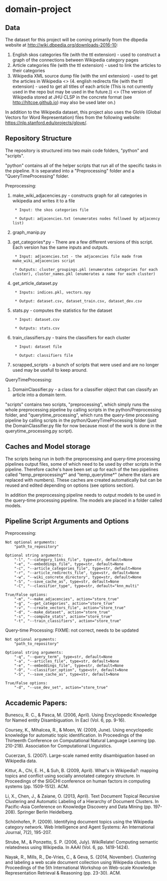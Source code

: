 # domain-project
## Data

The dataset for this project will be coming primarily from the dbpedia website at http://wiki.dbpedia.org/downloads-2016-10:

1. English skos categories file (with the ttl extension) - used to construct a graph of the connections between Wikipedia category pages
2. Article categories file (with the ttl extension) - used to link the articles to their categories
3. Wikipedia XML source dump file (with the xml extension) - used to get the articles in Wikipedia
<> (4. english redirects file (with the ttl extension) - used to get all titles of each article (This is not currently used in the repo but may be used in the future.))
<> (The version of Wikipedia stored at JHU CLSP in the concrete format (see http://hltcoe.github.io) may also be used later on.)

In addition to the Wikipedia dataset, this project also uses the GloVe (Global Vectors for Word Representation) files from the following website: https://nlp.stanford.edu/projects/glove/.

## Repository Structure

The repository is structured into two main code folders, "python" and "scripts".

"python" contains all of the helper scripts that run all of the specific tasks in the pipeline.  It is separated into a "Preprocessing" folder and a "QueryTimeProcessing" folder.

Preprocessing:
1. make_wiki_adjacencies.py - constructs graph for all categories in wikipedia and writes it to a file

		* Input: the skos categories file

		* Output: adjacencies.txt (enumerates nodes followed by adjacency list)

2. graph_manip.py

3. get_categories*.py - There are a few different versions of this script.  Each version has the same inputs and outputs.

		* Input: adjacencies.txt - the adjacencies file made from make_wiki_adjacencies script

		* Outputs: cluster_groupings.pkl (enumerates categories for each cluster), cluster_names.pkl (enumerates a name for each cluster)

4. get_article_dataset.py

		* Inputs: indices.pkl, vectors.npy

		* Output: dataset.csv, dataset_train.csv, dataset_dev.csv

5. stats.py - computes the statistics for the dataset

		* Input: dataset.csv

		* Outputs: stats.csv

6. train_classifiers.py - trains the classifiers for each cluster

		* Input: dataset file

		* Output: classifiers file

7. scrapped_scripts - a bunch of scripts that were used and are no longer used may be usefull to keep around.

QueryTimeProcessing:
1. DomainClassifier.py - a class for a classifier object that can classify an article into a domain term.

"scripts" contains two scripts, "preprocessing", which simply runs the whole preprocessing pipeline by calling scripts in the python/Preprocessing folder, and "querytime_processing", which runs the query-time processing pipeline by calling scripts in the python/QueryTimeProcessing folder (just the DomainClassifier.py file for now because most of the work is done in the querytime_processing.py script).

## Caches and Model storage

The scripts being run in both the preprocessing and query-time processing pipelines output files, some of which need to be used by other scripts in the pipeline.  Therefore cache's have been set up for each of the two pipelines called "temp_preprocessing*" and "temp_querytime*" (where the stars are replaced with numbers).  These caches are created automatically but can be reused and edited depending on options (see options section).

In addition the preprocessing pipeline needs to output models to be used in the query-time processing pipeline.  The models are placed in a folder called models.

## Pipeline Script Arguments and Options

Preprocessing:

	Not optional arguments:
		"path_to_repository"

	Optional string arguments:
		"-l", "--category_links_file", type=str, default=None
		"-e", "--embeddings_file", type=str, default=None
		"-c", "--article_categories_file", type=str, default=None
		"-r", "--article_redirects_file", type=str, default=None
		"-w", "--wiki_concrete_directory", type=str, default=None
		"-S", "--save_cache_as", type=str, default=None
		"-C", "--classifier_type", type=str, default="knn_multi"

	True/False options:
		"-m", "--make_adjacencies", action="store_true"
		"-g", "--get_categories", action="store_true"
		"-v", "--create_vectors_file", action="store_true"
		"-d", "--make_dataset", action="store_true"
		"-s", "--compute_stats", action="store_true"
		"-t", "--train_classifiers", action="store_true"

Query-time Processing:
FIXME: not correct, needs to be updated

	Not optional arguments:
		"path_to_repository"

	Optional string arguments:
		"-q", "--query_term", type=str, default=None
		"-a", "--articles_file", type=str, default=None
		"-e", "--embeddings_file", type=str, default=None
		"-O", "--classifier_option", type=str, default=None
		"-S", "--save_cache_as", type=str, default=None

	True/False options:
		"-d", "--use_dev_set", action="store_true"

## Accademic Papers:

Bunescu, R. C., & Pasca, M. (2006, April). Using Encyclopedic Knowledge for Named entity Disambiguation. In Eacl (Vol. 6, pp. 9-16).

Coursey, K., Mihalcea, R., & Moen, W. (2009, June). Using encyclopedic knowledge for automatic topic identification. In Proceedings of the Thirteenth Conference on Computational Natural Language Learning (pp. 210-218). Association for Computational Linguistics.

Cucerzan, S. (2007). Large-scale named entity disambiguation based on Wikipedia data.

Kittur, A., Chi, E. H., & Suh, B. (2009, April). What's in Wikipedia?: mapping topics and conflict using socially annotated category structure. In Proceedings of the SIGCHI conference on human factors in computing systems (pp. 1509-1512). ACM.

Li, X., Chen, J., & Zaiane, O. (2013, April). Text Document Topical Recursive Clustering and Automatic Labeling of a Hierarchy of Document Clusters. In Pacific-Asia Conference on Knowledge Discovery and Data Mining (pp. 197-208). Springer Berlin Heidelberg.

Schönhofen, P. (2009). Identifying document topics using the Wikipedia category network. Web Intelligence and Agent Systems: An International Journal, 7(2), 195-207.

Strube, M., & Ponzetto, S. P. (2006, July). WikiRelate! Computing semantic relatedness using Wikipedia. In AAAI (Vol. 6, pp. 1419-1424).

Nayak, R., Mills, R., De-Vries, C., & Geva, S. (2014, November). Clustering and labeling a web scale document collection using Wikipedia clusters. In Proceedings of the 5th International Workshop on Web-scale Knowledge Representation Retrieval & Reasoning (pp. 23-30). ACM.
